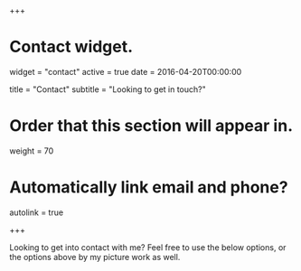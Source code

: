 +++
# Contact widget.
widget = "contact"
active = true
date = 2016-04-20T00:00:00

title = "Contact"
subtitle = "Looking to get in touch?"

# Order that this section will appear in.
weight = 70

# Automatically link email and phone?
autolink = true

+++

Looking to get into contact with me? Feel free to use the below options, or the options above by my picture work as well.